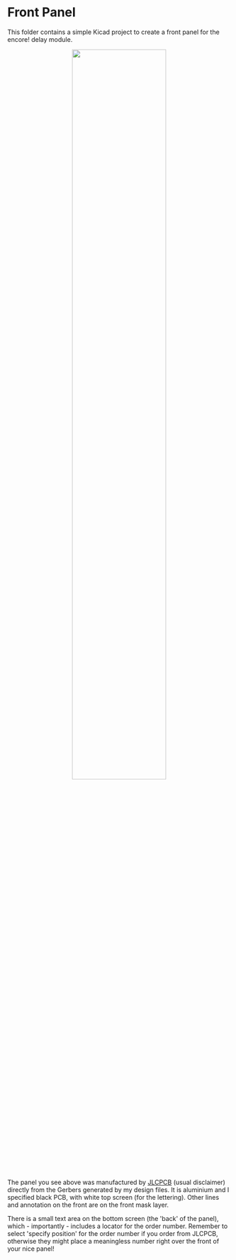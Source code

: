 # Front Panel

This folder contains a simple Kicad project to create a front panel for the encore! delay module.

<p width=100%, align="center">
<img width=65%, src="https://github.com/m0xpd/encore/assets/3152962/079267df-c61b-4a46-a62b-c24c37356298">
</p>  

The panel you see above was manufactured by [JLCPCB](https://jlcpcb.com/) (usual disclaimer) directly from the Gerbers generated by my design files.
It is aluminium and I specified black PCB, with white top screen (for the lettering). Other lines and annotation on the front 
are on the front mask layer.

There is a small text area on the bottom screen (the 'back' of the panel), which - importantly - includes a locator for the order 
number. Remember to select 'specify position' for the order number if you order from JLCPCB, otherwise they might place a meaningless 
number right over the front of your nice panel!
